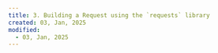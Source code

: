 ```yaml
---
title: 3. Building a Request using the `requests` library
created: 03, Jan, 2025
modified:
  - 03, Jan, 2025
---
```

